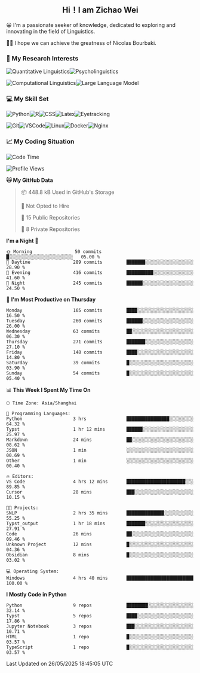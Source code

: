 

## <div align="center">Hi！I am Zichao Wei</div>

😀 I'm a passionate seeker of knowledge, dedicated to exploring and innovating in the field of Linguistics.

🙋‍♂️ I hope we can achieve the greatness of Nicolas Bourbaki.

### 🔬 My Research Interests

![Quantitative Linguistics](https://img.shields.io/badge/Quantitative%20Linguistics-%230072CC.svg?&style=for-the-badge&logo=appveyor&logoColor=white)![Psycholinguistics](https://img.shields.io/badge/Psycholinguistics-%2301a3a1.svg?&style=for-the-badge&logo=AWS%20Amplify&logoColor=white)

![Computational Linguistics](https://img.shields.io/badge/Computational%20Linguistics-%231877F2.svg?&style=for-the-badge&logo=Markdown&logoColor=white)![Large Language Model](https://img.shields.io/badge/Large%20Language%20Model-%23F76300.svg?&style=for-the-badge&logo=Android&logoColor=white)

### 💻 My Skill Set

![Python](https://img.shields.io/badge/Python-%2314354C.svg?style=for-the-badge&logo=python&logoColor=white&color=2AB3E3)![R](https://img.shields.io/badge/-R-276DC3?style=for-the-badge&logo=r&logoColor=white)![CSS](https://img.shields.io/badge/-CSS-1572B6?style=for-the-badge&logo=css3&logoColor=white)![Latex](https://img.shields.io/badge/-Latex-008080?style=for-the-badge&logo=latex&logoColor=white)![Eyetracking](https://img.shields.io/badge/Eyetracking-%230078D6?style=for-the-badge&logo=SearXNG&logoColor=#3050FF)

![Git](https://img.shields.io/badge/-Git-F05032?style=for-the-badge&logo=git&logoColor=white)![VSCode](https://img.shields.io/badge/-VSCode-007ACC?style=for-the-badge&logo=visual-studio-code&logoColor=white)![Linux](https://img.shields.io/badge/-Linux-FCC624?style=for-the-badge&logo=linux&logoColor=black)![Docker](https://img.shields.io/badge/-Docker-2496ED?style=for-the-badge&logo=docker&logoColor=white)![Nginx](https://img.shields.io/badge/-Nginx-009639?style=for-the-badge&logo=nginx&logoColor=white)

### 📈 My Coding Situation

<!--START_SECTION:waka-->
![Code Time](http://img.shields.io/badge/Code%20Time-474%20hrs%2022%20mins-blue)

![Profile Views](http://img.shields.io/badge/Profile%20Views-0-blue)

**🐱 My GitHub Data** 

> 📦 448.8 kB Used in GitHub's Storage 
 > 
> 🚫 Not Opted to Hire
 > 
> 📜 15 Public Repositories 
 > 
> 🔑 8 Private Repositories 
 > 
**I'm a Night 🦉** 

```text
🌞 Morning                50 commits          █░░░░░░░░░░░░░░░░░░░░░░░░   05.00 % 
🌆 Daytime                289 commits         ███████░░░░░░░░░░░░░░░░░░   28.90 % 
🌃 Evening                416 commits         ██████████░░░░░░░░░░░░░░░   41.60 % 
🌙 Night                  245 commits         ██████░░░░░░░░░░░░░░░░░░░   24.50 % 
```
📅 **I'm Most Productive on Thursday** 

```text
Monday                   165 commits         ████░░░░░░░░░░░░░░░░░░░░░   16.50 % 
Tuesday                  260 commits         ██████░░░░░░░░░░░░░░░░░░░   26.00 % 
Wednesday                63 commits          ██░░░░░░░░░░░░░░░░░░░░░░░   06.30 % 
Thursday                 271 commits         ███████░░░░░░░░░░░░░░░░░░   27.10 % 
Friday                   148 commits         ████░░░░░░░░░░░░░░░░░░░░░   14.80 % 
Saturday                 39 commits          █░░░░░░░░░░░░░░░░░░░░░░░░   03.90 % 
Sunday                   54 commits          █░░░░░░░░░░░░░░░░░░░░░░░░   05.40 % 
```


📊 **This Week I Spent My Time On** 

```text
🕑︎ Time Zone: Asia/Shanghai

💬 Programming Languages: 
Python                   3 hrs               ████████████████░░░░░░░░░   64.32 % 
Typst                    1 hr 12 mins        ██████░░░░░░░░░░░░░░░░░░░   25.97 % 
Markdown                 24 mins             ██░░░░░░░░░░░░░░░░░░░░░░░   08.62 % 
JSON                     1 min               ░░░░░░░░░░░░░░░░░░░░░░░░░   00.69 % 
Other                    1 min               ░░░░░░░░░░░░░░░░░░░░░░░░░   00.40 % 

🔥 Editors: 
VS Code                  4 hrs 12 mins       ██████████████████████░░░   89.85 % 
Cursor                   28 mins             ███░░░░░░░░░░░░░░░░░░░░░░   10.15 % 

🐱‍💻 Projects: 
SNLP                     2 hrs 35 mins       ██████████████░░░░░░░░░░░   55.25 % 
Typst_output             1 hr 18 mins        ███████░░░░░░░░░░░░░░░░░░   27.91 % 
Code                     26 mins             ██░░░░░░░░░░░░░░░░░░░░░░░   09.46 % 
Unknown Project          12 mins             █░░░░░░░░░░░░░░░░░░░░░░░░   04.36 % 
Obsidian                 8 mins              █░░░░░░░░░░░░░░░░░░░░░░░░   03.02 % 

💻 Operating System: 
Windows                  4 hrs 40 mins       █████████████████████████   100.00 % 
```

**I Mostly Code in Python** 

```text
Python                   9 repos             ████████░░░░░░░░░░░░░░░░░   32.14 % 
Typst                    5 repos             ████░░░░░░░░░░░░░░░░░░░░░   17.86 % 
Jupyter Notebook         3 repos             ███░░░░░░░░░░░░░░░░░░░░░░   10.71 % 
HTML                     1 repo              █░░░░░░░░░░░░░░░░░░░░░░░░   03.57 % 
TypeScript               1 repo              █░░░░░░░░░░░░░░░░░░░░░░░░   03.57 % 
```




 Last Updated on 26/05/2025 18:45:05 UTC
<!--END_SECTION:waka-->
